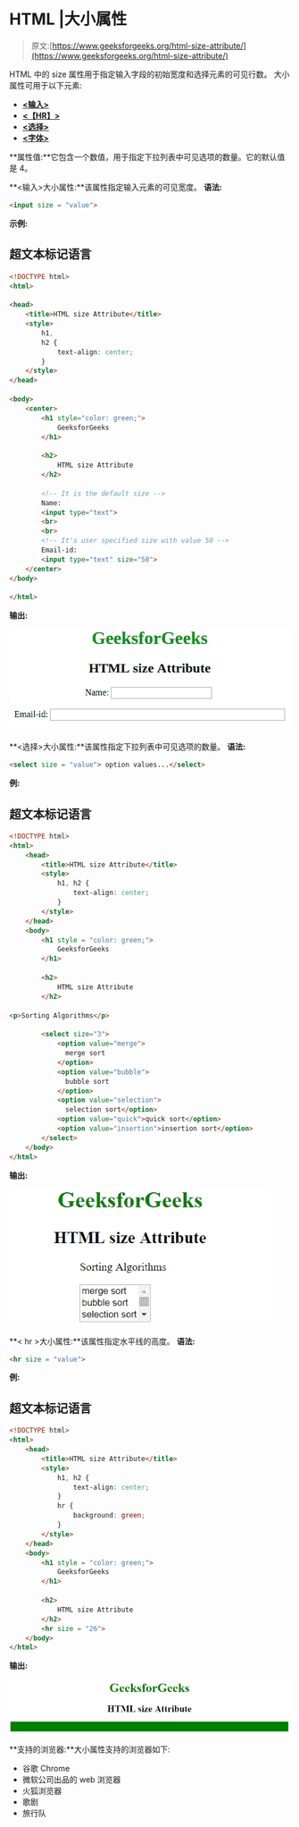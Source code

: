 # HTML |大小属性

> 原文:[https://www.geeksforgeeks.org/html-size-attribute/](https://www.geeksforgeeks.org/html-size-attribute/)

HTML 中的 size 属性用于指定输入字段的初始宽度和选择元素的可见行数。
大小属性可用于以下元素:

*   [**<输入>**](https://www.geeksforgeeks.org/html-input-size-attribute/?ref=rp)
*   [**<【HR】>**](https://www.geeksforgeeks.org/html-input-size-attribute/?ref=rp)
*   [**<选择>**](https://www.geeksforgeeks.org/html-select-size-attribute/?ref=rp)
*   [**<字体>**](https://www.geeksforgeeks.org/html-font-size-attribute/?ref=rp)

**属性值:**它包含一个数值，用于指定下拉列表中可见选项的数量。它的默认值是 4。

**<输入>大小属性:**该属性指定输入元素的可见宽度。
**语法:**

```html
<input size = "value">
```

**示例:**

## 超文本标记语言

```html
<!DOCTYPE html>
<html>

<head>
    <title>HTML size Attribute</title>
    <style>
        h1,
        h2 {
            text-align: center;
        }
    </style>
</head>

<body>
    <center>
        <h1 style="color: green;">
            GeeksforGeeks
        </h1>

        <h2>
            HTML size Attribute
        </h2>

        <!-- It is the default size -->
        Name:
        <input type="text">
        <br>
        <br>
        <!-- It's user specified size with value 50 -->
        Email-id:
        <input type="text" size="50">
    </center>
</body>

</html>
```

**输出:**

![input](img/89687e180f19d609a4342e0323879479.png)

**<选择>大小属性:**该属性指定下拉列表中可见选项的数量。
**语法:**

```html
<select size = "value"> option values...</select>
```

**例:**

## 超文本标记语言

```html
<!DOCTYPE html>
<html>
    <head>
        <title>HTML size Attribute</title>
        <style>
            h1, h2 {
                text-align: center;
            }
        </style>
    </head>
    <body>
        <h1 style = "color: green;">
            GeeksforGeeks
        </h1>

        <h2>
            HTML size Attribute
        </h2>

<p>Sorting Algorithms</p>

        <select size="3">
            <option value="merge">
              merge sort
            </option>
            <option value="bubble">
              bubble sort
            </option>
            <option value="selection">
              selection sort</option>
            <option value="quick">quick sort</option>
            <option value="insertion">insertion sort</option>
        </select>
    </body>
</html>
```

**输出:**

![select](img/981db80901b300e3ea1b959a223aa183.png)

**< hr >大小属性:**该属性指定水平线的高度。
**语法:**

```html
<hr size = "value">
```

**例:**

## 超文本标记语言

```html
<!DOCTYPE html>
<html>
    <head>
        <title>HTML size Attribute</title>
        <style>
            h1, h2 {
                text-align: center;
            }
            hr {
                background: green;
            }
        </style>
    </head>
    <body>
        <h1 style = "color: green;">
            GeeksforGeeks
        </h1>

        <h2>
            HTML size Attribute
        </h2>
        <hr size = "26">
    </body>
</html>
```

**输出:**

![hr](img/c0ba513f9063db4a5708bd57d99bcc21.png)

**支持的浏览器:**大小属性支持的浏览器如下:

*   谷歌 Chrome
*   微软公司出品的 web 浏览器
*   火狐浏览器
*   歌剧
*   旅行队